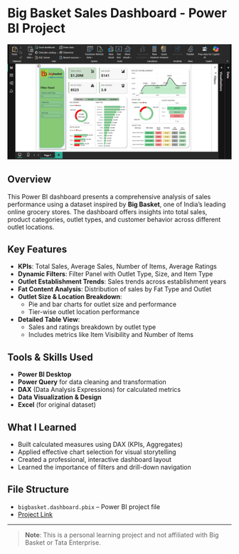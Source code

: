 # Big Basket Sales Dashboard - Power BI Project

![Dashboard Preview](bigbasket.dashboard.png)

## Overview
This Power BI dashboard presents a comprehensive analysis of sales performance using a dataset inspired by **Big Basket**, one of India’s leading online grocery stores. The dashboard offers insights into total sales, product categories, outlet types, and customer behavior across different outlet locations.

## Key Features
- **KPIs**: Total Sales, Average Sales, Number of Items, Average Ratings
- **Dynamic Filters**: Filter Panel with Outlet Type, Size, and Item Type
- **Outlet Establishment Trends**: Sales trends across establishment years
- **Fat Content Analysis**: Distribution of sales by Fat Type and Outlet
- **Outlet Size & Location Breakdown**:
  - Pie and bar charts for outlet size and performance
  - Tier-wise outlet location performance
- **Detailed Table View**:
  - Sales and ratings breakdown by outlet type
  - Includes metrics like Item Visibility and Number of Items


## Tools & Skills Used
- **Power BI Desktop**
- **Power Query** for data cleaning and transformation
- **DAX** (Data Analysis Expressions) for calculated metrics
- **Data Visualization & Design**
- **Excel** (for original dataset)

## What I Learned
- Built calculated measures using DAX (KPIs, Aggregates)
- Applied effective chart selection for visual storytelling
- Created a professional, interactive dashboard layout
- Learned the importance of filters and drill-down navigation

## File Structure
- `bigbasket.dashboard.pbix` – Power BI project file
- [Project Link](https://drive.google.com/file/d/1_XAqxAMg2eO4ZxT4n3lPakx6GeJRr8ic/view?usp=drive_link) 

---

> **Note**: This is a personal learning project and not affiliated with Big Basket or Tata Enterprise.


